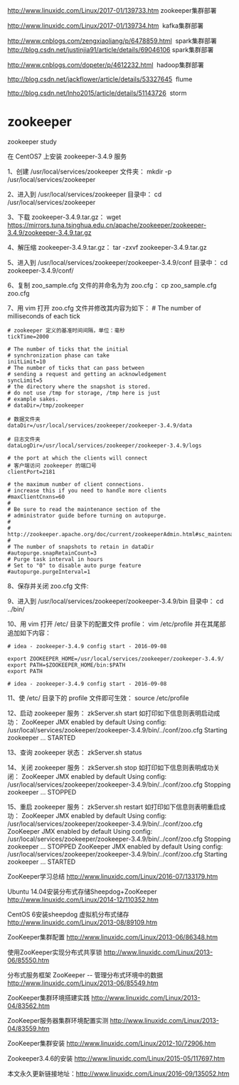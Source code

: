 http://www.linuxidc.com/Linux/2017-01/139733.htm  zookeeper集群部署

http://www.linuxidc.com/Linux/2017-01/139734.htm  kafka集群部署

http://www.cnblogs.com/zengxiaoliang/p/6478859.html  spark集群部署
http://blog.csdn.net/justinjia91/article/details/69046106  spark集群部署

http://www.cnblogs.com/dopeter/p/4612232.html  hadoop集群部署

http://blog.csdn.net/jackflower/article/details/53327645  flume

http://blog.csdn.net/lnho2015/article/details/51143726  storm

# zookeeper
zookeeper study

在 CentOS7 上安装 zookeeper-3.4.9 服务

 1、创建 /usr/local/services/zookeeper 文件夹：
    mkdir -p /usr/local/services/zookeeper
 
2、进入到 /usr/local/services/zookeeper 目录中：
    cd /usr/local/services/zookeeper
 
3、下载 zookeeper-3.4.9.tar.gz：
    wget https://mirrors.tuna.tsinghua.edu.cn/apache/zookeeper/zookeeper-3.4.9/zookeeper-3.4.9.tar.gz
 
4、解压缩 zookeeper-3.4.9.tar.gz：
    tar -zxvf zookeeper-3.4.9.tar.gz
 
5、进入到 /usr/local/services/zookeeper/zookeeper-3.4.9/conf 目录中：
    cd zookeeper-3.4.9/conf/
 
6、复制 zoo_sample.cfg 文件的并命名为为 zoo.cfg：
    cp zoo_sample.cfg zoo.cfg
 
7、用 vim 打开 zoo.cfg 文件并修改其内容为如下：
    # The number of milliseconds of each tick
 
    # zookeeper 定义的基准时间间隔，单位：毫秒
    tickTime=2000
 
    # The number of ticks that the initial 
    # synchronization phase can take
    initLimit=10
    # The number of ticks that can pass between 
    # sending a request and getting an acknowledgement
    syncLimit=5
    # the directory where the snapshot is stored.
    # do not use /tmp for storage, /tmp here is just 
    # example sakes.
    # dataDir=/tmp/zookeeper
 
    # 数据文件夹
    dataDir=/usr/local/services/zookeeper/zookeeper-3.4.9/data
 
    # 日志文件夹
    dataLogDir=/usr/local/services/zookeeper/zookeeper-3.4.9/logs
 
    # the port at which the clients will connect
    # 客户端访问 zookeeper 的端口号
    clientPort=2181
 
    # the maximum number of client connections.
    # increase this if you need to handle more clients
    #maxClientCnxns=60
    #
    # Be sure to read the maintenance section of the 
    # administrator guide before turning on autopurge.
    #
    # http://zookeeper.apache.org/doc/current/zookeeperAdmin.html#sc_maintenance
    #
    # The number of snapshots to retain in dataDir
    #autopurge.snapRetainCount=3
    # Purge task interval in hours
    # Set to "0" to disable auto purge feature
    #autopurge.purgeInterval=1
 
8、保存并关闭 zoo.cfg 文件:
    
9、进入到 /usr/local/services/zookeeper/zookeeper-3.4.9/bin 目录中：
    cd ../bin/
 
10、用 vim 打开 /etc/ 目录下的配置文件 profile：
    vim /etc/profile
    并在其尾部追加如下内容：
 
    # idea - zookeeper-3.4.9 config start - 2016-09-08
 
    export ZOOKEEPER_HOME=/usr/local/services/zookeeper/zookeeper-3.4.9/
    export PATH=$ZOOKEEPER_HOME/bin:$PATH
    export PATH
 
    # idea - zookeeper-3.4.9 config start - 2016-09-08
 
11、使 /etc/ 目录下的 profile 文件即可生效：
    source /etc/profile
 
12、启动 zookeeper 服务：
    zkServer.sh start
    如打印如下信息则表明启动成功：
    ZooKeeper JMX enabled by default
    Using config: /usr/local/services/zookeeper/zookeeper-3.4.9/bin/../conf/zoo.cfg
    Starting zookeeper ... STARTED
 
13、查询 zookeeper 状态：
    zkServer.sh status
 
14、关闭 zookeeper 服务：
    zkServer.sh stop
    如打印如下信息则表明成功关闭：
    ZooKeeper JMX enabled by default
    Using config: /usr/local/services/zookeeper/zookeeper-3.4.9/bin/../conf/zoo.cfg
    Stopping zookeeper ... STOPPED
 
15、重启 zookeeper 服务：
    zkServer.sh restart
    如打印如下信息则表明重启成功：
    ZooKeeper JMX enabled by default
    Using config: /usr/local/services/zookeeper/zookeeper-3.4.9/bin/../conf/zoo.cfg
    ZooKeeper JMX enabled by default
    Using config: /usr/local/services/zookeeper/zookeeper-3.4.9/bin/../conf/zoo.cfg
    Stopping zookeeper ... STOPPED
    ZooKeeper JMX enabled by default
    Using config: /usr/local/services/zookeeper/zookeeper-3.4.9/bin/../conf/zoo.cfg
    Starting zookeeper ... STARTED

ZooKeeper学习总结  http://www.linuxidc.com/Linux/2016-07/133179.htm

Ubuntu 14.04安装分布式存储Sheepdog+ZooKeeper  http://www.linuxidc.com/Linux/2014-12/110352.htm

CentOS 6安装sheepdog 虚拟机分布式储存  http://www.linuxidc.com/Linux/2013-08/89109.htm

ZooKeeper集群配置 http://www.linuxidc.com/Linux/2013-06/86348.htm

使用ZooKeeper实现分布式共享锁 http://www.linuxidc.com/Linux/2013-06/85550.htm

分布式服务框架 ZooKeeper -- 管理分布式环境中的数据 http://www.linuxidc.com/Linux/2013-06/85549.htm

ZooKeeper集群环境搭建实践 http://www.linuxidc.com/Linux/2013-04/83562.htm

ZooKeeper服务器集群环境配置实测 http://www.linuxidc.com/Linux/2013-04/83559.htm

ZooKeeper集群安装 http://www.linuxidc.com/Linux/2012-10/72906.htm

Zookeeper3.4.6的安装 http://www.linuxidc.com/Linux/2015-05/117697.htm

本文永久更新链接地址：http://www.linuxidc.com/Linux/2016-09/135052.htm
